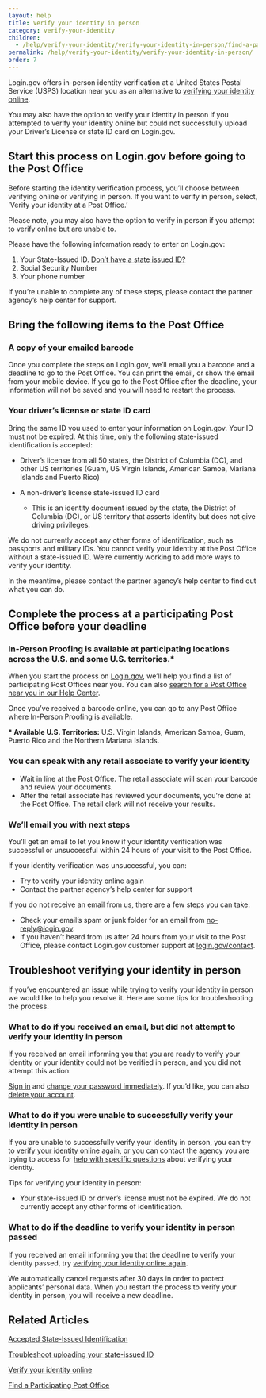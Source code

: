 ```yaml
---
layout: help
title: Verify your identity in person
category: verify-your-identity
children: 
  - /help/verify-your-identity/verify-your-identity-in-person/find-a-participating-post-office/
permalink: /help/verify-your-identity/verify-your-identity-in-person/
order: 7
---
```

Login.gov offers in-person identity verification at a United States Postal Service (USPS) location near you as an alternative to [verifying your identity online](/help/verify-your-identity/how-to-verify-your-identity/).

You may also have the option to verify your identity in person if you attempted to verify your identity online but could not successfully upload your Driver’s License or state ID card on Login.gov.

## Start this process on Login.gov before going to the Post Office 

Before starting the identity verification process, you’ll choose between verifying online or verifying in person. If you want to verify in person, select, ‘Verify your identity at a Post Office.’

Please note, you may also have the option to verify in person if you attempt to verify online but are unable to.

Please have the following information ready to enter on Login.gov:

1. Your State-Issued ID. [Don’t have a state issued ID?](/help/verify-your-identity/accepted-identification-documents/)
2. Social Security Number
3. Your phone number

If you’re unable to complete any of these steps, please contact the partner agency’s help center for support.   

## Bring the following items to the Post Office

### A copy of your emailed barcode

Once you complete the steps on Login.gov, we’ll email you a barcode and a deadline to go to the Post Office. You can print the email, or show the email from your mobile device. If you go to the Post Office after the deadline, your information will not be saved and you will need to restart the process.  

### Your driver’s license or state ID card

Bring the same ID you used to enter your information on Login.gov. Your ID must not be expired. At this time, only the following state-issued identification is accepted: 

* Driver’s license from all 50 states, the District of Columbia (DC), and other US territories (Guam, US Virgin Islands, American Samoa, Mariana Islands and Puerto Rico)
* A non-driver’s license state-issued ID card

  * This is an identity document issued by the state, the District of Columbia (DC), or US territory that asserts identity but does not give driving privileges.

We do not currently accept any other forms of identification, such as passports and military IDs. You cannot verify your identity at the Post Office without a state-issued ID. We’re currently working to add more ways to verify your identity.

In the meantime, please contact the partner agency’s help center to find out what you can do.

## Complete the process at a participating Post Office before your&nbsp;deadline

### In-Person Proofing is available at participating locations across the U.S. and some U.S. territories.*

When you start the process on [Login.gov](https://secure.login.gov/), we’ll help you find a list of participating Post Offices near you. You can also [search for a Post Office near you in our Help Center](/help/verify-your-identity/verify-your-identity-in-person/find-a-participating-post-office/).

Once you’ve received a barcode online, you can go to any Post Office where In-Person Proofing is available.

**\* Available U.S. Territories:** U.S. Virgin Islands, American Samoa, Guam, Puerto Rico and the Northern Mariana Islands.

### You can speak with any retail associate to verify your identity

* Wait in line at the Post Office. The retail associate will scan your barcode and review your documents.
* After the retail associate has reviewed your documents, you’re done at the Post Office. The retail clerk will not receive your results.

### We’ll email you with next steps

You’ll get an email to let you know if your identity verification was successful or unsuccessful within 24 hours of your visit to the Post Office. 

If your identity verification was unsuccessful, you can:

* Try to verify your identity online again
* Contact the partner agency’s help center for support

If you do not receive an email from us, there are a few steps you can take:

* Check your email’s spam or junk folder for an email from [no-reply@login.gov](mailto:no-reply@login.gov).
* If you haven’t heard from us after 24 hours from your visit to the Post Office, please contact Login.gov customer support at [login.gov/contact](https://login.gov/contact). 

## Troubleshoot verifying your identity in person

If you’ve encountered an issue while trying to verify your identity in person we would like to help you resolve it. Here are some tips for troubleshooting the process. 

### What to do if you received an email, but did not attempt to verify your identity in person

If you received an email informing you that you are ready to verify your identity or your identity could not be verified in person, and you did not attempt this action: 

[Sign in](https://secure.login.gov/) and [change your password immediately](/help/manage-your-account/change-your-password/). If you’d like, you can also [delete your account](/help/manage-your-account/delete-your-account/). 

### What to do if you were unable to successfully verify your identity in person

If you are unable to successfully verify your identity in person, you can try to [verify your identity online](/help/verify-your-identity/how-to-verify-your-identity/) again, or you can contact the agency you are trying to access for [help with specific questions](/help/specific-agencies/overview/) about verifying your identity.

Tips for verifying your identity in person: 

* Your state-issued ID or driver’s license must not be expired. We do not currently accept any other forms of identification.

### What to do if the deadline to verify your identity in person passed

If you received an email informing you that the deadline to verify your identity passed, try [verifying your identity online again](/help/verify-your-identity/how-to-verify-your-identity/). 

We automatically cancel requests after 30 days in order to protect applicants’ personal data. When you restart the process to verify your identity in person, you will receive a new deadline. 

## Related Articles

[Accepted State-Issued Identification](/help/verify-your-identity/accepted-identification-documents/)

[Troubleshoot uploading your state-issued ID](/help/verify-your-identity/how-to-add-images-of-your-state-issued-id/)

[Verify your identity online](/help/verify-your-identity/how-to-verify-your-identity/)

[Find a Participating Post Office](/help/verify-your-identity/verify-your-identity-in-person/find-a-participating-post-office/)

